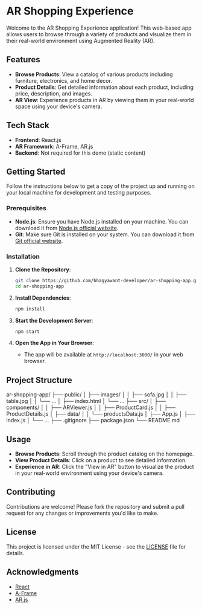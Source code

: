# AR Shopping Experience

Welcome to the AR Shopping Experience application! This web-based app allows users to browse through a variety of products and visualize them in their real-world environment using Augmented Reality (AR).

## Features

- **Browse Products**: View a catalog of various products including furniture, electronics, and home decor.
- **Product Details**: Get detailed information about each product, including price, description, and images.
- **AR View**: Experience products in AR by viewing them in your real-world space using your device's camera.

## Tech Stack

- **Frontend**: React.js
- **AR Framework**: A-Frame, AR.js
- **Backend**: Not required for this demo (static content)

## Getting Started

Follow the instructions below to get a copy of the project up and running on your local machine for development and testing purposes.

### Prerequisites

- **Node.js**: Ensure you have Node.js installed on your machine. You can download it from [Node.js official website](https://nodejs.org/).
- **Git**: Make sure Git is installed on your system. You can download it from [Git official website](https://git-scm.com/).

### Installation

1. **Clone the Repository**:
    ```bash
    git clone https://github.com/bhagyawant-developer/ar-shopping-app.git
    cd ar-shopping-app
    ```

2. **Install Dependencies**:
    ```bash
    npm install
    ```

3. **Start the Development Server**:
    ```bash
    npm start
    ```

4. **Open the App in Your Browser**:
    - The app will be available at `http://localhost:3000/` in your web browser.

## Project Structure

ar-shopping-app/
├── public/
│ ├── images/
│ │ ├── sofa.jpg
│ │ ├── table.jpg
│ │ └── ...
│ ├── index.html
│ └── ...
├── src/
│ ├── components/
│ │ ├── ARViewer.js
│ │ ├── ProductCard.js
│ │ ├── ProductDetails.js
│ ├── data/
│ │ └── productsData.js
│ ├── App.js
│ ├── index.js
│ └── ...
├── .gitignore
├── package.json
└── README.md



## Usage

- **Browse Products**: Scroll through the product catalog on the homepage.
- **View Product Details**: Click on a product to see detailed information.
- **Experience in AR**: Click the "View in AR" button to visualize the product in your real-world environment using your device's camera.

## Contributing

Contributions are welcome! Please fork the repository and submit a pull request for any changes or improvements you'd like to make.

## License

This project is licensed under the MIT License - see the [LICENSE](LICENSE) file for details.

## Acknowledgments

- [React](https://reactjs.org/)
- [A-Frame](https://aframe.io/)
- [AR.js](https://ar-js-org.github.io/AR.js/)
